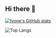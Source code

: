 ## Hi there 👋

[![Ivone's GitHub stats](https://github-readme-stats.vercel.app/api?username=IvoneDjaja)](https://github.com/IvoneDjaja/github-readme-stats)

![Top Langs](https://github-readme-stats.vercel.app/api/top-langs/?username=IvoneDjaja&layout=compact)
